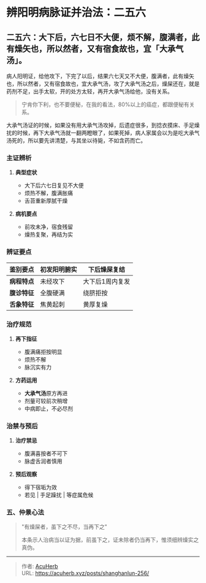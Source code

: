 # 辨阳明病脉证并治法：二五六


## 二五六：大下后，六七日不大便，烦不解，腹满者，此有燥矢也，所以然者，又有宿食故也，宜「大承气汤」。

<!--more-->

病人阳明证，给他攻下，下完了以后，结果六七天又不大便，腹满者，此有燥矢也，所以然者，又有宿食故也，宜大承气汤，攻了大承气汤之后，燥屎还在，就是药剂不足，出手太软，开的处方太轻，再开大承气汤给他，没有关系。

> 宁肯你下利，也不要便秘，在我的看法，80%以上的癌症，都跟便秘有关系。

大承气汤证的时候，如果没有用大承气汤攻掉，后遗症很多，到捻衣摸床、手足燥扰的时候，再下大承气汤就一翻两瞪眼了，如果死掉，病人家属会以为是吃大承气汤死的，所以要先讲清楚，与其坐以待毙，不如含药而亡。

### 主证辨析
1. **典型症状**
   - 大下后六七日复见不大便
   - 烦热不解，腹满胀痛
   - 舌苔重新厚腻干燥

2. **病机要点**
   - 前攻未净，宿食残留
   - 燥热复聚，再结为实

### 辨证要点
| **鉴别要点**   | **初发阳明腑实** | **下后燥屎复结** |
|----------------|------------------|------------------|
| **病程特点**   | 未经攻下         | 大下后1周内复发  |
| **腹诊特征**   | 全腹硬满         | 绕脐拒按         |
| **舌象特征**   | 焦黄起刺         | 黄厚复燥         |

### 治疗规范
1. **再下指征**
   - 腹满痛拒按明显
   - 烦热不解
   - 脉沉实有力

2. **方药运用**
   - **大承气汤**原方再进
   - 剂量可较前次稍增
   - 中病即止，不必尽剂

### 治禁与预后
1. **治疗禁忌**
   - 腹满喜按者不可下
   - 脉虚舌润者慎用

2. **预后观察**
   - 得下宿垢为效
   - 若见 | 手足躁扰 | 等症属危候

### 五、仲景心法
> "有燥屎者，虽下之不尽，当再下之"
> 
> 本条示人治病当以证为据，前虽下之，证未除者仍当再下，惟须细辨燥实之真伪。

---

> 作者: [AcuHerb](https://acuherb.xyz)  
> URL: https://acuherb.xyz/posts/shanghanlun-256/  

